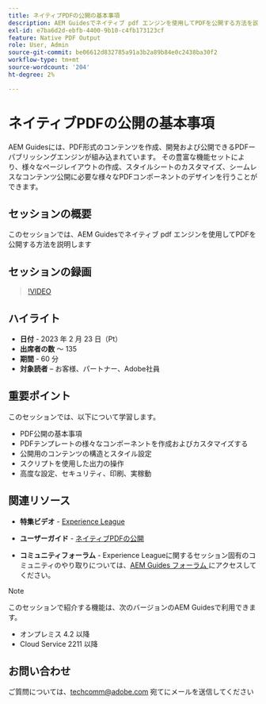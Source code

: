 ```yaml
---
title: ネイティブPDFの公開の基本事項
description: AEM Guidesでネイティブ pdf エンジンを使用してPDFを公開する方法を説明します。
exl-id: e7ba6d2d-ebfb-4400-9b10-c4fb173123cf
feature: Native PDF Output
role: User, Admin
source-git-commit: be06612d832785a91a3b2a89b84e0c2438ba30f2
workflow-type: tm+mt
source-wordcount: '204'
ht-degree: 2%

---
```


# ネイティブPDFの公開の基本事項

AEM Guidesには、PDF形式のコンテンツを作成、開発および公開できるPDFーパブリッシングエンジンが組み込まれています。 その豊富な機能セットにより、様々なページレイアウトの作成、スタイルシートのカスタマイズ、シームレスなコンテンツ公開に必要な様々なPDFコンポーネントのデザインを行うことができます。

## セッションの概要

このセッションでは、AEM Guidesでネイティブ pdf エンジンを使用してPDFを公開する方法を説明します

## セッションの録画

>[!VIDEO](https://video.tv.adobe.com/v/3416076/native-pdf?quality=12&learn=on)

## ハイライト

- **日付** - 2023 年 2 月 23 日（Pt）
- **出席者の数** ～ 135
- **期間** - 60 分
- **対象読者** – お客様、パートナー、Adobe社員

## 重要ポイント

このセッションでは、以下について学習します。
- PDF公開の基本事項
- PDFテンプレートの様々なコンポーネントを作成およびカスタマイズする
- 公開用のコンテンツの構造とスタイル設定
- スクリプトを使用した出力の操作
- 高度な設定、セキュリティ、印刷、実稼動

## 関連リソース

- **特集ビデオ** - [Experience League](https://experienceleague.adobe.com/docs/experience-manager-guides-learn/videos/advanced-user-guide/overview.html?lang=en)

- **ユーザーガイド** - [ ネイティブPDFの公開 ](https://experienceleague.adobe.com/docs/experience-manager-guides-learn/tutorials/configuring/config-native-pdf-publish/pdf-template.html?lang=en)

- **コミュニティフォーラム** - Experience Leagueに関するセッション固有のコミュニティのやり取りについては、[AEM Guides フォーラム ](https://experienceleaguecommunities.adobe.com/t5/experience-manager-guides/bd-p/xml-documentation-discussions) にアクセスしてください。

>[!NOTE]
>
> このセッションで紹介する機能は、次のバージョンのAEM Guidesで利用できます。
> - オンプレミス 4.2 以降
> - Cloud Service 2211 以降

## お問い合わせ

ご質問については、<techcomm@adobe.com> 宛てにメールを送信してください
